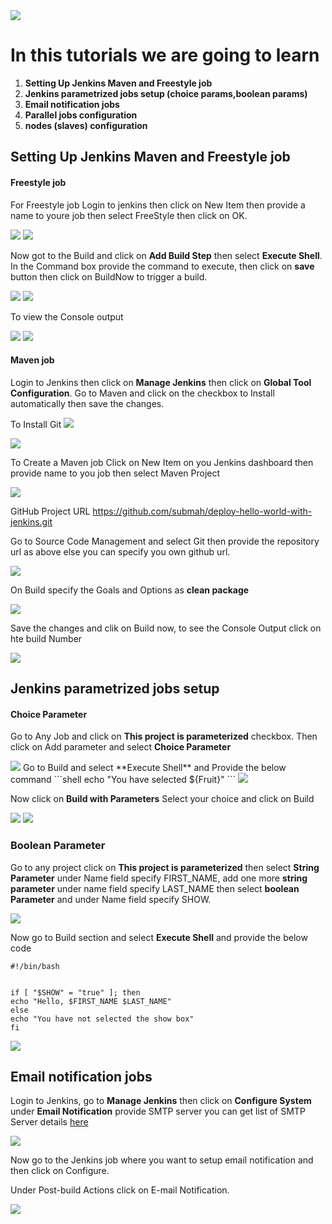 
<img src="images/c4logo.png">

# In this tutorials we are going to learn
  1. **Setting Up Jenkins Maven and Freestyle job**
  2. **Jenkins parametrized jobs setup (choice params,boolean params)**
  3. **Email notification jobs**
  4. **Parallel jobs configuration**
  5. **nodes (slaves) configuration**


  ## Setting Up Jenkins Maven and Freestyle job

  #### Freestyle job
  For Freestyle job Login to jenkins then click on New Item then provide a name to youre job then select FreeStyle then click on OK.

  <img src="images/Jenkins-New-Item.PNG">

  <img src="images/Jenkins-Dev.PNG">

  Now got to the Build and click on **Add Build Step** then select **Execute Shell**. In the Command box provide the command to execute, then click on **save** button then click on BuildNow to trigger a build.

  <img src="images/Jenkins-FreeStyle-Job.PNG">

  <img src="images/Jenkins-FreeStyle-Job-BuildNow.PNG">

  To view the Console output

  <img src="images/Jenkins-FreeStyle-Job-Log.PNG">

  <img src="images/Jenkins-FreeStyle-Job-ConsoleOutput.PNG"> 
  
  #### Maven job
  Login to Jenkins then click on **Manage Jenkins** then click on **Global Tool Configuration**. Go to Maven and click on the checkbox to Install automatically then save the changes.
  
  To Install Git 
  <img src="images/Jenkins-Maven-Git-Installation.PNG">
  
  <img src="images/Jenkins-Maven-Installation.PNG">

  To Create a Maven job Click on New Item on you Jenkins dashboard then provide name to you job then select Maven Project

  <img src="images/Jenkins-Maven-Job.PNG">

  GitHub Project URL https://github.com/submah/deploy-hello-world-with-jenkins.git
 
  Go to Source Code Management and select Git then provide the repository url as above else you can specify you own github url.
  
  <img src="Jenkins-Maven-Git.PNG">
  
  On Build specify the Goals and Options as **clean package**

  <img src="images/Jenkins-Maven-Build.PNG">
 
  Save the changes and clik on Build now, to see the Console Output click on hte build Number

  <img src="images/Jenkins-Maven-Build-Console-Outpu.PNG">

  ## Jenkins parametrized jobs setup
  #### Choice Parameter
 Go to Any Job and click on **This project is parameterized** checkbox. Then click on Add parameter and select **Choice Parameter**
 
 <img src="images/Jenkins-Choice-Parameter.PNG">
 Go to Build and select **Execute Shell** and Provide the below command 
 ```shell
 echo "You have selected ${Fruit}"
 ```
 <img src="images/Jenkins-Choice-Parameter-Build.PNG">

 Now click on **Build with Parameters** Select your choice and click on Build

 <img src="images/Jenkins-Choice-Parameter-Build-Job.PNG">

 <img src="images/Jenkins-Choice-Parameter-Build-Job-Output.PNG">

### Boolean Parameter
Go to any project click on **This project is parameterized** then select **String Parameter** under Name field specify FIRST_NAME, add one more **string parameter** under name field specify LAST_NAME then select **boolean Parameter** and under Name field specify SHOW.

<img src="images/Jenkins-boolean-Parameter.PNG">

Now go to Build section and select **Execute Shell** and provide the below code
```shell
#!/bin/bash
 

if [ "$SHOW" = "true" ]; then
echo "Hello, $FIRST_NAME $LAST_NAME"
else
echo "You have not selected the show box"
fi
```
<img src="images/Jenkins-boolean-Parameter-Build.PNG">

## Email notification jobs
Login to Jenkins, go to **Manage Jenkins** then click on **Configure System** under **Email Notification** provide SMTP server
you can get list of SMTP Server details [here](https://www.arclab.com/en/kb/email/list-of-smtp-and-pop3-servers-mailserver-list.html)

<img src="images/Jenkins-Email-Notification.png">

Now go to the Jenkins job where you want to setup email notification and then click on Configure.

Under Post-build Actions click on E-mail Notification.

<img src="images/Jenkins-Email-PostBuild.png">